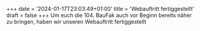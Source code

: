 +++
date = '2024-01-17T23:03:49+01:00'
title = 'Webauftritt fertiggestellt'
draft = false
+++
Um euch die 104. BauFak auch vor Beginn bereits näher zu bringen, haben wir unseren Webauftritt fertiggestellt